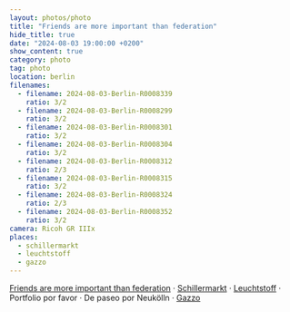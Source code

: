 ```yaml
---
layout: photos/photo
title: "Friends are more important than federation"
hide_title: true
date: "2024-08-03 19:00:00 +0200"
show_content: true
category: photo
tag: photo
location: berlin
filenames:
  - filename: 2024-08-03-Berlin-R0008339
    ratio: 3/2
  - filename: 2024-08-03-Berlin-R0008299
    ratio: 3/2
  - filename: 2024-08-03-Berlin-R0008301
    ratio: 3/2
  - filename: 2024-08-03-Berlin-R0008304
    ratio: 3/2
  - filename: 2024-08-03-Berlin-R0008312
    ratio: 2/3
  - filename: 2024-08-03-Berlin-R0008315
    ratio: 3/2
  - filename: 2024-08-03-Berlin-R0008324
    ratio: 2/3
  - filename: 2024-08-03-Berlin-R0008352
    ratio: 3/2
camera: Ricoh GR IIIx
places:
  - schillermarkt
  - leuchtstoff
  - gazzo
---
```


[Friends are more important than federation](https://indieweb.org/POSSE) &middot; [Schillermarkt](/maps/berlin/schillermarkt) &middot; [Leuchtstoff](/maps/berlin/leuchtstoff) &middot; Portfolio por favor &middot; De paseo por Neukölln &middot; [Gazzo](/maps/berlin/gazzo)
